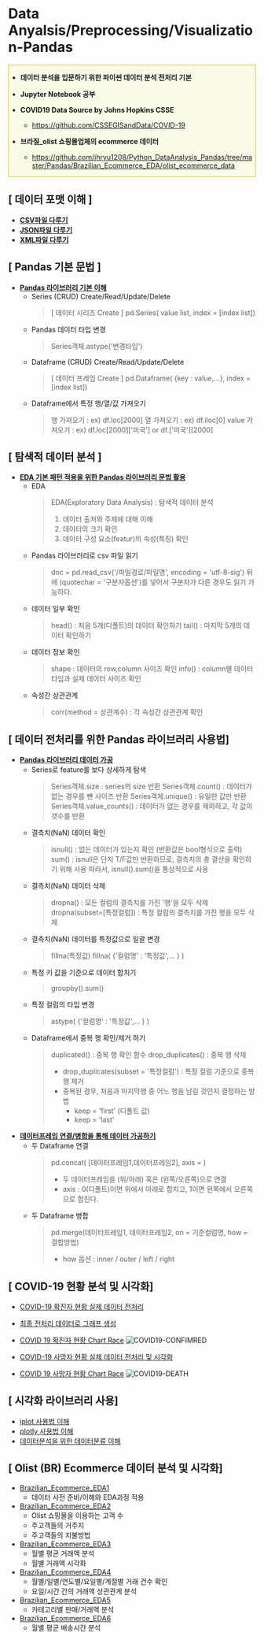 # Data Anyalsis/Preprocessing/Visualization-Pandas
<div class="alert alert-block" style="border: 1px solid #FFB300;background-color:#F9FBE7;">

- <b>데이터 분석을 입문하기 위한 파이썬 데이터 분석 전처리 기본

- Jupyter Notebook 공부</b>

- <b>COVID19 Data Source by Johns Hopkins CSSE</b>
  - https://github.com/CSSEGISandData/COVID-19

- <b>브라질_olist 쇼핑몰업체의 ecommerce 데이터</b>
  - https://github.com/jhryu1208/Python_DataAnalysis_Pandas/tree/master/Pandas/Brazilian_Ecommerce_EDA/olist_ecommerce_data
</div>

## [ 데이터 포맷 이해 ]

- [<b>CSV파일 다루기</b>](https://github.com/jhryu1208/Python_DataAnalysis_Pandas/blob/master/CSV_Practice.ipynb)
- [<b>JSON파일 다루기</b>](https://github.com/jhryu1208/Python_DataAnalysis_Pandas/blob/master/JSON_Practice.ipynb)
- [<b>XML파일 다루기</b>](https://github.com/jhryu1208/Python_DataAnalysis_Pandas/blob/master/XML_Practice.ipynb)

## [ Pandas 기본 문법 ]

- [<b>Pandas 라이브러리 기본 이해</b>](https://github.com/jhryu1208/Python_DataAnalysis_Pandas/blob/master/Pandas/Pandas_Basic.ipynb)
  - Series (CRUD) Create/Read/Update/Delete
      > [ 데이터 시리즈 Create ]
      > pd.Series( value list, index = [index list])
  - Pandas 데이터 타입 변경
      > Series객체.astype('변경타입')
  - Dataframe (CRUD) Create/Read/Update/Delete
      > [ 데이터 프레임 Create ]
      > pd.Dataframe( {key : value,...}, index = [index list])
  - Dataframe에서 특정 행/열/값 가져오기
      >행 가져오기 : ex) df.loc[2000]
      >열 가져오기 : ex) df.iloc[0]
      >value 가져오기 : ex) df.loc[2000]['미국'] or df.['미국'][2000]

## [ 탐색적 데이터 분석 ]

- [<b>EDA 기본 패턴 적용을 위한 Pandas 라이브러리 문법 활용</b>](https://github.com/jhryu1208/Python_DataAnalysis_Pandas/blob/master/Pandas/Pandas_EDA.ipynb)
  - EDA
    >EDA(Exploratory Data Analysis) : 탐색적 데이터 분석
    >  1. 데이터 출처와 주제에 대해 이해
    >  2. 데이터의 크기 확인
    >  3. 데이터 구성 요소(featur)의 속성(특징) 확인
  - Pandas 라이브러리로 csv 파일 읽기
    >  doc = pd.read_csv('/파일경로/파일명', encoding = 'utf-8-sig')
    > 뒤에 (quotechar = '구분자옵션')를 넣어서 구분자가 다른 경우도 읽기 가능하다.
  - 데이터 일부 확인
    > head() : 처음 5개(디폴트)의 데이터 확인하기
    > tail() : 마지막 5개의 데이터 확인하기
  - 데이터 정보 확인
    > shape : 데이터의 row,column 사이즈 확인
    > info() : column별 데이터타입과 실제 데이터 사이즈 확인
  - 속성간 상관관계
    > corr(method = 상관계수) : 각 속성간 상관관계 확인

## [ 데이터 전처리를 위한 Pandas 라이브러리 사용법]

- [<b>Pandas 라이브러리 데이터 가공</b>](https://github.com/jhryu1208/Python_DataAnalysis_Pandas/blob/master/Pandas/Pandas_Data_Processing.ipynb)
  - Series로 feature를 보다 상세하게 탐색
    > Series객체.size             : series의 size 반환
    > Series객체.count()          : 데이터가 없는 경우를 뺸 사이즈 반환
    > Series객체.unique()         : 유일한 값만 반환
    > Series객체.value_counts()   : 데이터가 없는 경우를 제외하고, 각 값의 갯수를 반환
  - 결측치(NaN) 데이터 확인
    > isnull() : 없는 데이터가 있는지 확인 (반환값은 bool형식으로 출력)
    > sum() : isnull은 단지 T/F값만 반환하므로, 결측치의 총 결산을 확인하기 위해 사용
    > 따라서, isnull().sum()을 통상적으로 사용
  - 결측치(NaN) 데이터 삭제
    > dropna() : 모든 컬럼의 결측치를 가진 '행'을 모두 삭제
    > dropna(subset=[특정컬럼]) : 특정 컬럼의 결측치를 가진 행을 모두 삭제
  - 결측치(NaN) 데이터를 특정값으로 일괄 변경
    > fillna(특정값)
    > fillna( {'컬럼명' : '특정값',... } )
  - 특정 키 값을 기준으로 데이터 합치기
    > groupby().sum()
  - 특정 컬럼의 타입 변경
    > astype(  {'컬럼명' : '특정값',... } )
  - Dataframe에서 중복 행 확인/제거 하기
    >duplicated() : 중복 행 확인 함수
    >drop_duplicates() : 중복 행 삭제
    > - drop_duplicates(subset = '특정컬럼') : 특정 컬럼 기준으로 중복 행 제거
    > - 중복된 경우, 처음과 마지막행 중 어느 행을 남길 것인지 결정하는 방법
    >   - keep = 'first' (디폴트 값)
    >   - keep = 'last'
- [<b>데이터프레임 연결/병합을 통해 데이터 가공하기</b>](https://github.com/jhryu1208/Python_DataAnalysis_Pandas/blob/master/Pandas/Pandas_Merge_Concat.ipynb)
  - 두 Dataframe 연결
    >pd.concat( [데이터프레임1,데이터프레임2], axis = )
    > - 두 데이터프레임을 (위/아래) 혹은 (왼쪽/오른쪽)으로 연결
    > - axis : 0(디폴트)이면 위에서 아래로 합치고, 1이면 왼쪽에서 오른쪽으로 합친다.
  - 두 Dataframe 병합
    > pd.merge(데이터프레임1, 데이터프레임2, on = 기준컬럼명, how = 결합방법)
    > - how 옵션 : inner / outer / left / right

## [ COVID-19 현황 분석 및 시각화]

- [COVID-19 확진자 현황 실제 데이터 전처리](https://github.com/jhryu1208/Python_DataAnalysis_Pandas/blob/master/Pandas/Pandas_Real_Data_Processing.ipynb)
- [최종 전처리 데이터로 그래프 생성](https://github.com/jhryu1208/Python_DataAnalysis_Pandas/blob/master/Pandas/Pandas_Graph.ipynb)

- [COVID 19 확진자 현황 Chart Race](https://public.flourish.studio/visualisation/3282433/)
    ![COVID19-CONFIMRED](https://user-images.githubusercontent.com/53929665/90008809-e4078980-dcd7-11ea-8bae-7973bafbbbf2.gif)

- [COVID-19 사망자 현황 실제 데이터 전처리 및 시각화](https://github.com/jhryu1208/Python_DataAnalysis_Pandas/blob/master/Pandas/COVID19-Death-Accumulation.ipynb)
- [COVID 19 사망자 현황 Chart Race](https://public.flourish.studio/visualisation/3285190/)
    ![COVID19-DEATH](https://user-images.githubusercontent.com/53929665/90008305-1664b700-dcd7-11ea-83cf-1f52b50ce198.gif)


## [ 시각화 라이브러리 사용]

- [iplot 사용법 이해](https://github.com/jhryu1208/Python_DataAnalysis_Pandas/blob/master/Pandas/Pandas_Visualization_Iplot.ipynb)
- [plotly 사용법 이해](https://github.com/jhryu1208/Python_DataAnalysis_Pandas/blob/master/Pandas/Pandas_Visualization_Plotly.ipynb)
- [데이터분석을 위한 데이터분류 이해](https://github.com/jhryu1208/Python_DataAnalysis_Pandas/blob/master/Pandas/Deep_Data_and_Visual.ipynb)

## [ Olist (BR) Ecommerce 데이터 분석 및 시각화]

- [Brazilian_Ecommerce_EDA1](https://github.com/jhryu1208/Python_DataAnalysis_Pandas/blob/master/Pandas/Brazilian_Ecommerce_EDA/BEE1.ipynb)
  - 데이터 사전 준비/이해와 EDA과정 적용
- [Brazilian_Ecommerce_EDA2](https://github.com/jhryu1208/Python_DataAnalysis_Pandas/blob/master/Pandas/Brazilian_Ecommerce_EDA/BEE2.ipynb)
  - Olist 쇼핑몰을 이용하는 고객 수
  - 주고객들의 거주지
  - 주고객들의 지불방법
- [Brazilian_Ecommerce_EDA3](https://github.com/jhryu1208/Python_DataAnalysis_Pandas/blob/master/Pandas/Brazilian_Ecommerce_EDA/BEE3.ipynb)
  - 월별 평균 거래액 분석
  - 월별 거래액 시각화
- [Brazilian_Ecommerce_EDA4](https://github.com/jhryu1208/Python_DataAnalysis_Pandas/blob/master/Pandas/Brazilian_Ecommerce_EDA/BEE4.ipynb)
  - 월별/일별/연도별/요일별/계절별 거래 건수 확인
  - 요일/시간 간의 거래액 상관관계 분석
- [Brazilian_Ecommerce_EDA5](https://github.com/jhryu1208/Python_DataAnalysis_Pandas/blob/master/Pandas/Brazilian_Ecommerce_EDA/BEE5.ipynb)
  - 카테고리별 판매/거래액 분석
- [Brazilian_Ecommerce_EDA6](https://github.com/jhryu1208/Python_DataAnalysis_Pandas/blob/master/Pandas/Brazilian_Ecommerce_EDA/BEE6.ipynb)
  - 월별 평균 배송시간 분석
